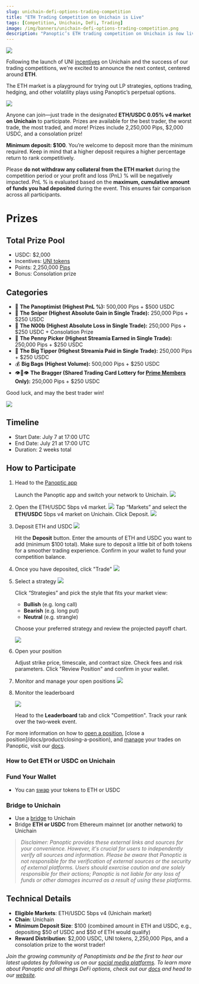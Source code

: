 ```yaml
---
slug: unichain-defi-options-trading-competition
title: "ETH Trading Competition on Unichain is Live"
tags: [Competition, Unichain, DeFi, Trading]
image: /img/banners/unichain-defi-options-trading-competition.png
description: "Panoptic’s ETH trading competition on Unichain is now live, offering $2,000 in USDC, UNI incentives, 2.25M Pips, and multiple prize categories for LPs and traders."
---
```


![](./unichain-defi-options-trading-competition.png)

Following the launch of UNI [incentives](/blog/uni-token-incentives-on-panoptic) on Unichain and the success of our trading competitions, we're excited to announce the next contest, centered around **ETH**.

The ETH market is a playground for trying out LP strategies, options trading, hedging, and other volatility plays using Panoptic’s perpetual options.

![](./01.png)

Anyone can join—just trade in the designated **ETH/USDC 0.05% v4 market on Unichain** to participate. Prizes are available for the best trader, the worst trade, the most traded, and more! Prizes include 2,250,000 Pips, $2,000 USDC, and a consolation prize!

**Minimum deposit: $100**.
You’re welcome to deposit more than the minimum required. Keep in mind that a higher deposit requires a higher percentage return to rank competitively.

Please **do not withdraw any collateral from the ETH market** during the competition period or your profit and loss (PnL) % will be negatively impacted. PnL % is evaluated based on the **maximum, cumulative amount of funds you had deposited** during the event. This ensures fair comparison across all participants.

# Prizes

## Total Prize Pool

-   USDC: $2,000
-   Incentives:  [UNI tokens](/blog/uni-token-incentives-on-panoptic)
-   Points: 2,250,000 [Pips](http://pips.panoptic.xyz)
-   Bonus: Consolation prize 
    

## Categories

-   💜 **The Panoptimist (Highest PnL %):** 500,000 Pips + $500 USDC
-   🎯 **The Sniper (Highest Absolute Gain in Single Trade):** 250,000 Pips + $250 USDC
-   💩 **The N00b  (Highest Absolute Loss in Single Trade):** 250,000 Pips + $250 USDC + Consolation Prize
-   🚂 **The Penny Picker (Highest Streamia Earned in Single Trade):** 250,000 Pips + $250 USDC
-   🤑 **The Big Tipper (Highest Streamia Paid in Single Trade):** 250,000 Pips + $250 USDC
-   💰 **Big Bags (Highest Volume):** 500,000 Pips + $250 USDC
-   👁️👄👁️ **The Bragger (Shared Trading Card Lottery for [Prime Members](/blog/panoptic-prime-loyalty-program) Only):** 250,000 Pips + $250 USDC  

Good luck, and may the best trader win!

![](./02.png)

## Timeline

- Start Date: July 7 at 17:00 UTC
- End Date: July 21 at 17:00 UTC
- Duration: 2 weeks total

## How to Participate

1. Head to the [Panoptic app](https://app.panoptic.xyz/)

    Launch the Panoptic app and switch your network to Unichain.
    ![](./03.png)

2. Open the ETH/USDC 5bps v4 market.
    ![](./04.png)
    Tap “Markets” and select the **ETH/USDC** 5bps v4 market on Unichain.
    Click Deposit.
    ![](./05.png)

3. Deposit ETH and USDC
    ![](./06.png)

    Hit the **Deposit** button. Enter the amounts of ETH and USDC you want to add (minimum $100 total). Make sure to deposit a little bit of both tokens for a smoother trading experience. Confirm in your wallet to fund your competition balance.

4. Once you have deposited, click "Trade"
    ![](./07.png)

5. Select a strategy
    ![](./08.png)

    Click “Strategies” and pick the style that fits your market view:
    -   **Bullish** (e.g. long call)
    -   **Bearish** (e.g. long put)
    -   **Neutral** (e.g. strangle)

    Choose your preferred strategy and review the projected payoff chart.

    ![](./09.gif)

6. Open your position

    Adjust strike price, timescale, and contract size. Check fees and risk parameters. Click "Review Position" and confirm in your wallet.

7. Monitor and manage your open positions 
    ![](./10.png)

8. Monitor the leaderboard

    ![](./11.png)

    Head to the **Leaderboard** tab and click "Competition". Track your rank over the two‑week event.

For more information on how to [open a position](/docs/product/opening-a-position), [close a position]/docs/product/closing-a-position), and [manage](/docs/product/position-management) your trades on Panoptic, visit our [docs](/docs/intro).

### How to Get ETH or USDC on Unichain

### Fund Your Wallet

-   You can [swap](https://app.uniswap.org/swap) your tokens to ETH or USDC
    

### Bridge to Unichain

-   Use a [bridge](https://www.unichain.org/bridge) to Unichain
-   Bridge **ETH or USDC** from Ethereum mainnet (or another network) to Unichain

> *Disclaimer: Panoptic provides these external links and sources for your convenience. However, it's crucial for users to independently verify all sources and information. Please be aware that Panoptic is not responsible for the verification of external sources or the security of external platforms. Users should exercise caution and are solely responsible for their actions; Panoptic is not liable for any loss of funds or other damages incurred as a result of using these platforms.*

## Technical Details

- **Eligible Markets**: ETH/USDC 5bps v4 (Unichain market)
- **Chain**: Unichain
- **Minimum Deposit Size**: $100 (combined amount in ETH and USDC, e.g., depositing $50 of USDC and $50 of ETH would qualify)
- **Reward Distribution**: $2,000 USDC, UNI tokens, 2,250,000 Pips, and a consolation prize to the worst trader!

  
*Join the growing community of Panoptimists and be the first to hear our latest updates by following us on our [social media platforms](https://links.panoptic.xyz/all). To learn more about Panoptic and all things DeFi options, check out our [docs](/docs/intro) and head to our [website](https://panoptic.xyz/).*
